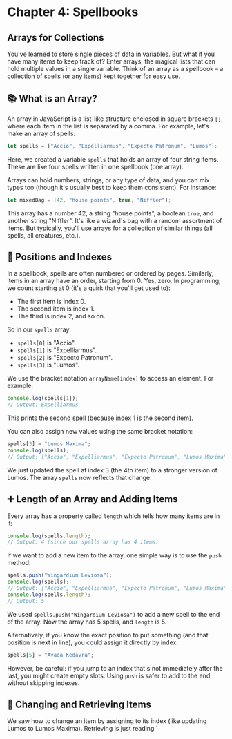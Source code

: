 # Chapter 4: Spellbooks

## Arrays for Collections

You've learned to store single pieces of data in variables. But what if you have many items to keep track of? Enter arrays, the magical lists that can hold multiple values in a single variable. Think of an array as a spellbook – a collection of spells (or any items) kept together for easy use.

## 📚 What is an Array?

An array in JavaScript is a list-like structure enclosed in square brackets `[]`, where each item in the list is separated by a comma. For example, let's make an array of spells:

```js
let spells = ["Accio", "Expelliarmus", "Expecto Patronum", "Lumos"];
```

Here, we created a variable `spells` that holds an array of four string items. These are like four spells written in one spellbook (one array).

Arrays can hold numbers, strings, or any type of data, and you can mix types too (though it's usually best to keep them consistent). For instance:

```js
let mixedBag = [42, "house points", true, "Niffler"];
```

This array has a number 42, a string "house points", a boolean `true`, and another string "Niffler". It's like a wizard's bag with a random assortment of items. But typically, you'll use arrays for a collection of similar things (all spells, all creatures, etc.).

## 🔢 Positions and Indexes

In a spellbook, spells are often numbered or ordered by pages. Similarly, items in an array have an order, starting from 0. Yes, zero. In programming, we count starting at 0 (it's a quirk that you'll get used to):

- The first item is index 0.
- The second item is index 1.
- The third is index 2, and so on.

So in our `spells` array:

- `spells[0]` is "Accio".
- `spells[1]` is "Expelliarmus".
- `spells[2]` is "Expecto Patronum".
- `spells[3]` is "Lumos".

We use the bracket notation `arrayName[index]` to access an element. For example:

```js
console.log(spells[1]);
// Output: Expelliarmus
```

This prints the second spell (because index 1 is the second item).

You can also assign new values using the same bracket notation:

```js
spells[3] = "Lumos Maxima";
console.log(spells);
// Output: ["Accio", "Expelliarmus", "Expecto Patronum", "Lumos Maxima"]
```

We just updated the spell at index 3 (the 4th item) to a stronger version of Lumos. The array `spells` now reflects that change.

## ➕ Length of an Array and Adding Items

Every array has a property called `length` which tells how many items are in it:

```js
console.log(spells.length);
// Output: 4 (since our spells array has 4 items)
```

If we want to add a new item to the array, one simple way is to use the `push` method:

```js
spells.push("Wingardium Leviosa");
console.log(spells);
// Output: ["Accio", "Expelliarmus", "Expecto Patronum", "Lumos Maxima", "Wingardium Leviosa"]
console.log(spells.length);
// Output: 5
```

We used `spells.push("Wingardium Leviosa")` to add a new spell to the end of the array. Now the array has 5 spells, and `length` is 5.

Alternatively, if you know the exact position to put something (and that position is next in line), you could assign it directly by index:

```js
spells[5] = "Avada Kedavra";
```

However, be careful: if you jump to an index that's not immediately after the last, you might create empty slots. Using `push` is safer to add to the end without skipping indexes.

## 🔄 Changing and Retrieving Items

We saw how to change an item by assigning to its index (like updating Lumos to Lumos Maxima). Retrieving is just reading `
